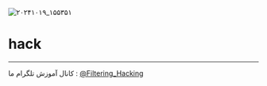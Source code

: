 ![۲۰۲۴۱۰۱۹_۱۵۵۳۵۱](https://github.com/user-attachments/assets/5e98381f-6c98-43e9-a0f3-0ff0897fde46)
# hack
------
کانال آموزش تلگرام ما :
[@Filtering_Hacking](https://t.me/Filtering_Hacking)
